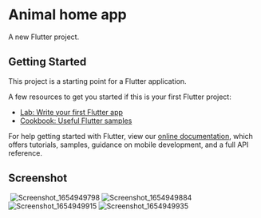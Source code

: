 # Animal home app

A new Flutter project.

## Getting Started

This project is a starting point for a Flutter application.

A few resources to get you started if this is your first Flutter project:

- [Lab: Write your first Flutter app](https://flutter.dev/docs/get-started/codelab)
- [Cookbook: Useful Flutter samples](https://flutter.dev/docs/cookbook)

For help getting started with Flutter, view our
[online documentation](https://flutter.dev/docs), which offers tutorials,
samples, guidance on mobile development, and a full API reference.

## Screenshot

![<img src="Screenshot_1654949771" width="100"/>](https://user-images.githubusercontent.com/61289713/178323236-3f95651e-44ab-4f71-9b75-2464120569ed.png)
![Screenshot_1654949798](https://user-images.githubusercontent.com/61289713/178323282-86d36a48-c7de-406f-a5aa-2c0f9e525112.png)
![Screenshot_1654949884](https://user-images.githubusercontent.com/61289713/178323612-29aea6f6-3a43-48d0-bf2c-ced62fe87959.png)
![Screenshot_1654949915](https://user-images.githubusercontent.com/61289713/178323674-f2cadce9-76a0-445e-b349-a54c4af5a638.png)
![Screenshot_1654949935](https://user-images.githubusercontent.com/61289713/178323703-5641e189-b3c3-4ac6-b1e4-acd2a2ee4cc4.png)
